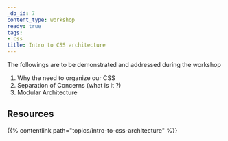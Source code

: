 ```yaml
---
_db_id: 7
content_type: workshop
ready: true
tags:
- css
title: Intro to CSS architecture
---
```


The followings are to be demonstrated and addressed during the workshop

1. Why the need to organize our CSS
2. Separation of Concerns (what is it ?)
3. Modular Architecture

## Resources

{{% contentlink path="topics/intro-to-css-architecture" %}}